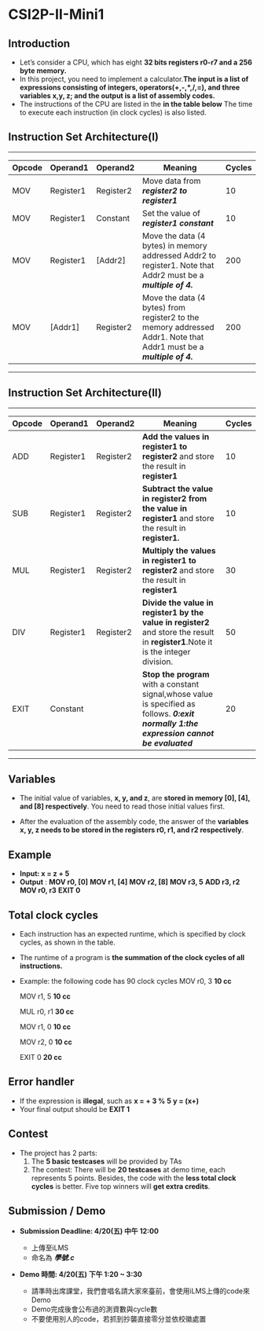 # CSI2P-II-Mini1



## Introduction

* Let’s consider a CPU, which has eight **32 bits registers r0-r7 and a 256 byte memory.**
* In this project, you need to implement a calculator.**The input is a list of expressions consisting of integers, operators(+,-,*,/,=), and three variables x,y, z; and the output is a list of assembly codes.**
* The instructions of the CPU are listed in the **in the table below** The time to execute each instruction (in clock cycles) is also listed.



## Instruction Set Architecture(I)

****

|Opcode|Operand1|Operand2|Meaning|Cycles|
|---|---|---|---|---|
|MOV|Register1|Register2|Move data from ***register2 to register1***|10|
|MOV|Register1|Constant|Set the value of ***register1 constant***|10|
|MOV|Register1|[Addr2]|Move the data (4 bytes) in memory addressed Addr2 to register1. Note that Addr2 must be a ***multiple of 4.***|200|
|MOV|[Addr1]|Register2|Move the data (4 bytes) from register2 to the memory addressed Addr1. Note that Addr1 must be a ***multiple of 4.***|200|



****

## Instruction Set Architecture(II)

****

|Opcode|Operand1|Operand2|Meaning|Cycles|
|---|---|---|---|---|
|ADD|Register1|Register2|**Add the values in register1 to register2** and store the result in **register1**|10|
|SUB|Register1|Register2|**Subtract the value in register2 from the value in register1** and store the result in **register1.**|10|
|MUL|Register1|Register2|**Multiply the values in register1 to register2** and store the result in **register1**|30|
|DIV|Register1|Register2|**Divide the value in register1 by the value in register2** and store the result in **register1**.Note it is the integer division.|50|
|EXIT|Constant||**Stop the program** with a constant signal,whose value is specified as follows. ***0:exit normally***                       ***1:the expression cannot be evaluated***|20|


****

## Variables

* The initial value of variables, **x, y, and z**, are **stored in memory [0], [4], and [8] respectively**. You need to read those initial values first.

* After the evaluation of the assembly code, the answer of the **variables x, y, z needs to be  stored in the registers r0, r1, and r2 respectively**. 


## Example

* **Input: x = z + 5**
* **Output** :
    **MOV r0, [0]**
    **MOV r1, [4]**
    **MOV r2, [8]** 
    **MOV r3, 5**
    **ADD r3, r2**
    **MOV r0, r3**
    **EXIT 0**

## Total clock cycles

* Each instruction has an expected runtime, which is specified by clock cycles, as shown in the table.
* The runtime of a program is **the summation of the clock cycles of all instructions.**
* Example: the following code has 90 clock cycles
    MOV r0, 3        **10 cc**

    MOV r1, 5        **10 cc**

    MUL r0, r1       **30 cc**

    MOV r1, 0        **10 cc**

    MOV r2, 0        **10 cc**

    EXIT 0           **20 cc**

## Error handler

* If the expression is **illegal**, such as
    **x = + 3 % 5**
    **y = (x+)**
* Your final output should be **EXIT 1**

## Contest

* The project has 2 parts:
    1. The **5 basic testcases** will be provided by TAs
    2. The contest: There will be **20 testcases** at demo time, each represents 5 points. Besides, the code with the **less total clock cycles** is better. Five top winners will **get extra credits**.

## Submission / Demo

- **Submission Deadline: 4/20(五) 中午 12:00**
	- 上傳至iLMS
	- 命名為 ***學號.c***

- **Demo 時間: 4/20(五) 下午 1:20 ~ 3:30**
    - 請準時出席課堂，我們會唱名請大家來臺前，會使用iLMS上傳的code來Demo
    - Demo完成後會公布過的測資數與cycle數
    - 不要使用別人的code，若抓到抄襲直接零分並依校徽處置

